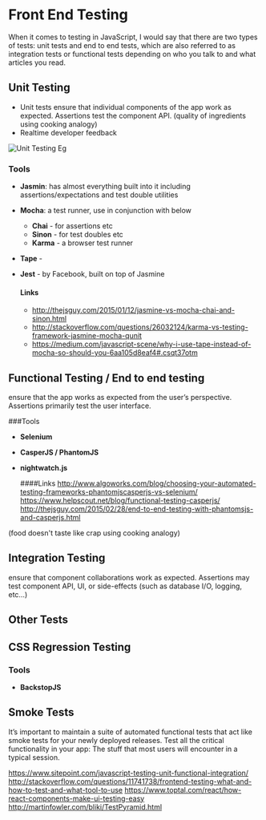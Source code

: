 # Front End Testing  
When it comes to testing in JavaScript, I would say that there are two types of tests: unit tests and end to end tests, which are also referred to as integration tests or functional tests depending on who you talk to and what articles you read. 

## Unit Testing
   - Unit tests ensure that individual components of the app work as expected. Assertions test the component API.  (quality of ingredients using cooking analogy)
   - Realtime developer feedback


   ![Unit Testing Eg](https://dab1nmslvvntp.cloudfront.net/wp-content/uploads/2016/04/1461566883dev-console-animated-small.gif)

### Tools

- **Jasmin**:  has almost everything built into it including assertions/expectations and test double utilities 
- **Mocha**:  a test runner, use in conjunction with below
   - **Chai** - for assertions etc
   - **Sinon** - for test doubles etc
   - **Karma** - a browser test runner 
- **Tape** - 
- **Jest** - by  Facebook, built on top of Jasmine
    
   #### Links 
   - http://thejsguy.com/2015/01/12/jasmine-vs-mocha-chai-and-sinon.html
   - http://stackoverflow.com/questions/26032124/karma-vs-testing-framework-jasmine-mocha-qunit
   - https://medium.com/javascript-scene/why-i-use-tape-instead-of-mocha-so-should-you-6aa105d8eaf4#.csqt37otm


## Functional Testing / End to end testing
ensure that the app works as expected from the user’s perspective. Assertions primarily test the user interface.

###Tools
- **Selenium**
- **CasperJS / PhantomJS**
- **nightwatch.js**

   ####Links
   http://www.algoworks.com/blog/choosing-your-automated-testing-frameworks-phantomjscasperjs-vs-selenium/
   https://www.helpscout.net/blog/functional-testing-casperjs/
   http://thejsguy.com/2015/02/28/end-to-end-testing-with-phantomsjs-and-casperjs.html


(food doesn't taste like crap using cooking analogy)

## Integration Testing
ensure that component collaborations work as expected. Assertions may test component API, UI, or side-effects (such as database I/O, logging, etc…)


## Other Tests


## CSS Regression Testing
### Tools
- **BackstopJS**

## Smoke Tests
It’s important to maintain a suite of automated functional tests that act like smoke tests for your newly deployed releases. Test all the critical functionality in your app: The stuff that most users will encounter in a typical session.


https://www.sitepoint.com/javascript-testing-unit-functional-integration/
http://stackoverflow.com/questions/11741738/frontend-testing-what-and-how-to-test-and-what-tool-to-use
https://www.toptal.com/react/how-react-components-make-ui-testing-easy
http://martinfowler.com/bliki/TestPyramid.html

